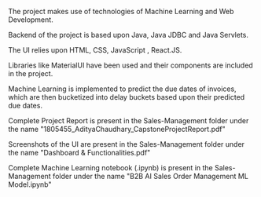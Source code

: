 The project makes use of technologies of Machine Learning and Web Development.

Backend of the project is based upon Java, Java JDBC and Java Servlets.

The UI relies upon HTML, CSS, JavaScript , React.JS.

Libraries like MaterialUI have been used and their components are included in the project.

Machine Learning is implemented to predict the due dates of invoices,
which are then bucketized into delay buckets based upon their predicted due dates.


Complete Project Report is present in the Sales-Management folder under the name "1805455_AdityaChaudhary_CapstoneProjectReport.pdf"

Screenshots of the UI are present in the Sales-Management folder under the name "Dashboard & Functionalities.pdf"

Complete Machine Learning notebook (.ipynb) is present in the Sales-Management folder under the name "B2B AI Sales Order Management ML Model.ipynb"
